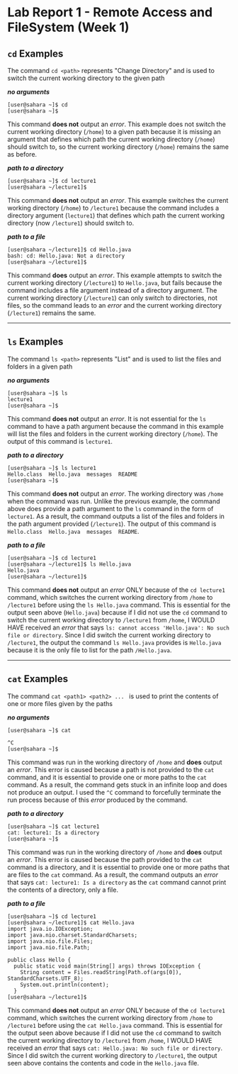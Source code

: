 # Lab Report 1 - Remote Access and FileSystem (Week 1)

## `cd` Examples
The command `cd <path>` represents "Change Directory" and is used to switch the current working directory to the given path

***no arguments***
```
[user@sahara ~]$ cd
[user@sahara ~]$
```
This command **does not** output an *error*. This example does not switch the current working directory (`/home`) to a given path because it is missing an argument that defines which path the current working directory (`/home`) should switch to, so the current working directory (`/home`) remains the same as before.

***path to a directory***
```
[user@sahara ~]$ cd lecture1
[user@sahara ~/lecture1]$
```
This command **does not** output an *error*. This example switches the current working directory (`/home`) to `/lecture1` because the command includes a directory argument (`lecture1`) that defines which path the current working directory (now `/lecture1`) should switch to. 

***path to a file***
```
[user@sahara ~/lecture1]$ cd Hello.java
bash: cd: Hello.java: Not a directory
[user@sahara ~/lecture1]$ 
```
This command **does** output an *error*. This example attempts to switch the current working directory (`/lecture1`) to `Hello.java`, but fails because the command includes a file argument instead of a directory argument. The current working directory (`/lecture1`) can only switch to directories, not files, so the command leads to an *error* and the current working directory (`/lecture1`) remains the same.

---
## `ls` Examples
The command `ls <path>` represents "List" and is used to list the files and folders in a given path

***no arguments***
```
[user@sahara ~]$ ls
lecture1
[user@sahara ~]$
```
This command **does not** output an *error*. It is not essential for the `ls` command to have a path argument because the command in this example will list the files and folders in the current working directory (`/home`). The output of this command is `lecture1`.

***path to a directory***
```
[user@sahara ~]$ ls lecture1
Hello.class  Hello.java  messages  README
[user@sahara ~]$
```
This command **does not** output an *error*. The working directory was `/home` when the command was run. Unlike the previous example, the command above does provide a path argument to the `ls` command in the form of `lecture1`. As a result, the command outputs a list of the files and folders in the path argument provided (`/lecture1`). The output of this command is `Hello.class  Hello.java  messages  README`.

***path to a file***
```
[user@sahara ~]$ cd lecture1
[user@sahara ~/lecture1]$ ls Hello.java
Hello.java
[user@sahara ~/lecture1]$
```
This command **does not** output an *error* ONLY because of the `cd lecture1` command, which switches the current working directory from `/home` to `/lecture1` before using the `ls Hello.java` command. This is essential for the output seen above (`Hello.java`) because if I did not use the `cd` command to switch the current working directory to `/lecture1` from `/home`, I WOULD HAVE received an *error* that says `ls: cannot access 'Hello.java': No such file or directory`. Since I did switch the current working directory to `/lecture1`, the output the command `ls Hello.java` provides is `Hello.java` because it is the only file to list for the path `/Hello.java`.

---
## `cat` Examples
The command `cat <path1> <path2> ... ` is used to print the contents of one or more files given by the paths

***no arguments***
```
[user@sahara ~]$ cat

^C
[user@sahara ~]$
```
This command was run in the working directory of `/home` and **does** output an *error*. This error is caused because a path is not provided to the `cat` command, and it is essential to provide one or more paths to the `cat` command. As a result, the command gets stuck in an infinite loop and does not produce an output. I used the `^C` command to forcefully terminate the run process because of this *error* produced by the command.

***path to a directory***
```
[user@sahara ~]$ cat lecture1
cat: lecture1: Is a directory
[user@sahara ~]$
```
This command was run in the working directory of `/home` and **does** output an *error*. This error is caused because the path provided to the `cat` command is a directory, and it is essential to provide one or more paths that are files to the `cat` command. As a result, the command outputs an *error* that says `cat: lecture1: Is a directory` as the `cat` command cannot print the contents of a directory, only a file.

***path to a file***
```
[user@sahara ~]$ cd lecture1
[user@sahara ~/lecture1]$ cat Hello.java
import java.io.IOException;
import java.nio.charset.StandardCharsets;
import java.nio.file.Files;
import java.nio.file.Path;

public class Hello {
  public static void main(String[] args) throws IOException {
    String content = Files.readString(Path.of(args[0]), StandardCharsets.UTF_8);    
    System.out.println(content);
  }
[user@sahara ~/lecture1]$
```
This command **does not** output an *error* ONLY because of the `cd lecture1` command, which switches the current working directory from `/home` to `/lecture1` before using the `cat Hello.java` command. This is essential for the output seen above because if I did not use the `cd` command to switch the current working directory to `/lecture1` from `/home`, I WOULD HAVE received an *error* that says `cat: Hello.java: No such file or directory`. Since I did switch the current working directory to `/lecture1`, the output seen above contains the contents and code in the `Hello.java` file.
